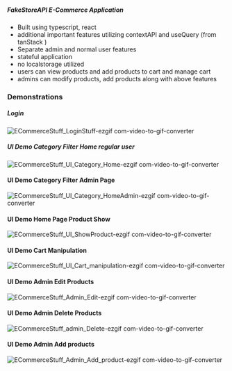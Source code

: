 ##### FakeStoreAPI E-Commerce Application
- Built using typescript, react
- additional important features utilizing contextAPI and useQuery (from tanStack )
- Separate admin and normal user features
- stateful application
- no localstorage utilized
- users can view products and add products to cart and manage cart 
- admins can modify products, add products along with above features

### Demonstrations

##### Login 

![ECommerceStuff_LoginStuff-ezgif com-video-to-gif-converter](https://github.com/user-attachments/assets/46e30c42-cfa5-4642-b11b-2bb53f8ef53a)

##### UI Demo Category Filter Home regular user

![ECommerceStuff_UI_Category_Home-ezgif com-video-to-gif-converter](https://github.com/user-attachments/assets/4f30af44-e3ef-49cd-b7ec-bdcf405dc3d6)


#### UI Demo Category Filter Admin Page 

![ECommerceStuff_UI_Category_HomeAdmin-ezgif com-video-to-gif-converter](https://github.com/user-attachments/assets/7b3484e0-7998-4447-8ec0-9c7b8d93be18)


#### UI Demo Home Page Product Show

![ECommerceStuff_UI_ShowProduct-ezgif com-video-to-gif-converter](https://github.com/user-attachments/assets/c5d47c05-fc66-47af-874f-477a21bf4c06)


#### UI Demo Cart Manipulation

![ECommerceStuff_UI_Cart_manipulation-ezgif com-video-to-gif-converter](https://github.com/user-attachments/assets/ea6acc5a-c7e6-4258-8466-7534a8e0b8b4)


#### UI Demo Admin Edit Products

![ECommerceStuff_Admin_Edit-ezgif com-video-to-gif-converter](https://github.com/user-attachments/assets/ec24fb31-70dd-4182-b378-94b1932514b9)


#### UI Demo Admin Delete Products

![ECommerceStuff_admin_Delete-ezgif com-video-to-gif-converter](https://github.com/user-attachments/assets/bc520a09-84fa-4849-bd07-9b1a5701b8c0)


#### UI Demo Admin Add products

![ECommerceStuff_Admin_Add_product-ezgif com-video-to-gif-converter](https://github.com/user-attachments/assets/3a3409bb-017d-49ac-8d17-ac42f03ffcfb)


